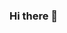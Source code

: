 ### Hi there 👋

<!--
**yagcev22-23/yagcev22-23** is a ✨ _special_ ✨ repository because its `README.md` (this file) appears on your GitHub profile.

I’m currently studing on CEV Barcelona.
I’m currently learning Animation and 3d modeling.
 How to reach me: yago_ayala_b-ts3dv1ma2122@cev.com 
